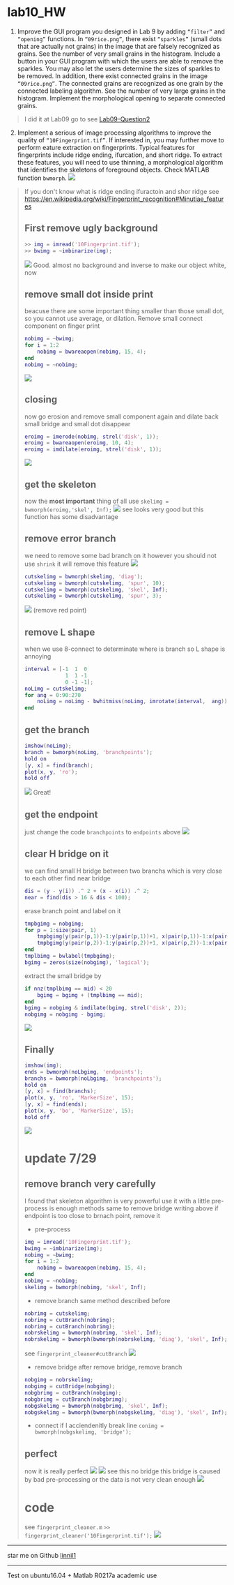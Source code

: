 # lab10_HW
1. Improve the GUI program you designed in Lab 9 by adding `“filter”` and `“opening”` functions. In `“09rice.png”`, there exist `“sparkles”` (small dots that are actually not grains) in the image that are falsely recognized as grains. See the number of very small grains in the histogram. Include a button in your GUI program with which the users are able to remove the sparkles. You may also let the users determine the sizes of sparkles to be removed. In addition, there exist connected grains in the image `“09rice.png”`. The connected grains are recognized as one grain by the connected labeling algorithm. See the number of very large grains in the histogram. Implement the morphological opening to separate connected grains.
> I did it at Lab09
> go to see [Lab09-Question2](https://hackmd.io/s/r1HKmk0Bb)

2. Implement a serious of image processing algorithms to improve the quality of `“10Fingerprint.tif”`. If interested in, you may further move to perform eature extraction on fingerprints. Typical features for fingerprints include ridge ending, ifurcation, and short ridge. To extract these features, you will need to use thinning, a morphological algorithm that identifies the skeletons of foreground objects. Check MATLAB function `bwmorph`.
![](https://i.imgur.com/dsyVR63.png)
> If you don't know what is  ridge ending ifuractoin and shor ridge
> see https://en.wikipedia.org/wiki/Fingerprint_recognition#Minutiae_features
> 
> ## First remove ugly background
> ``` matlab
> >> img = imread('10Fingerprint.tif');
> >> bwimg = ~imbinarize(img);
> ```
> ![](https://i.imgur.com/inDATcR.png)
> Good. almost no background and inverse to make our object white, now
> ## remove small dot inside print 
> beacuse there are some important thing smaller than those small dot, so you cannot use average, or dilation.
> Remove small connect component on finger print
> ``` matlab
> nobimg = ~bwimg;
> for i = 1:2
>     nobimg = bwareaopen(nobimg, 15, 4);
> end
> nobimg = ~nobimg;
> ```
> ![](https://i.imgur.com/42wTkJw.png)
> ## closing
> now go erosion and remove small component again
> and dilate back small bridge and small dot disappear
> ``` matlab
> eroimg = imerode(nobimg, strel('disk', 1));
> eroimg = bwareaopen(eroimg, 10, 4);
> eroimg = imdilate(eroimg, strel('disk', 1));
> ```
> ![](https://i.imgur.com/8JmkRwD.png)
> ## get the skeleton
> now the **most important** thing of all
> use `skelimg = bwmorph(eroimg,'skel', Inf);`
> ![](https://i.imgur.com/Hvu3TNZ.png)
> see looks very good 
> but this function has some disadvantage
> ## remove error branch
> we need to remove some bad branch on it
> however you should not use `shrink`
> it will remove this feature
> ![](https://i.imgur.com/ZOTEOdD.png)
> ``` matlab
> cutskelimg = bwmorph(skelimg, 'diag');
> cutskelimg = bwmorph(cutskelimg, 'spur', 10);
> cutskelimg = bwmorph(cutskelimg, 'skel', Inf);
> cutskelimg = bwmorph(cutskelimg, 'spur', 3);
> ```
> ![](https://i.imgur.com/eMav5s3.png)
> (remove red point)
> ## remove L shape
> when we use 8-connect to determinate where is branch
> so L shape is annoying
> ``` matlab
> interval = [-1  1  0
>              1  1 -1
>              0 -1 -1];
> noLimg = cutskelimg;
> for ang = 0:90:270
>     noLimg = noLimg - bwhitmiss(noLimg, imrotate(interval,  ang));
> end
> ```
> ## get the branch
> ``` matlab
> imshow(noLimg);
> branch = bwmorph(noLimg, 'branchpoints');
> hold on
> [y, x] = find(branch);
> plot(x, y, 'ro');
> hold off
> ```
> ![](https://i.imgur.com/Gi1PDLC.png)
> Great!
> ## get the endpoint
> just change the code
> `branchpoints` to `endpoints` above
> ![](https://i.imgur.com/evKmlum.png)
> ## clear H bridge on it
> we can find small H bridge between two branchs which is very close to each other
> find near bridge
> ``` matlab
> dis = (y - y(i)) .^ 2 + (x - x(i)) .^ 2;
> near = find(dis > 16 & dis < 100);
> ```
> erase branch point and label on it
> ``` matlab
> tmpbgimg = nobgimg;
> for p = 1:size(pair, 1)
>     tmpbgimg(y(pair(p,1))-1:y(pair(p,1))+1, x(pair(p,1))-1:x(pair(p,1))+1) = 0;
>     tmpbgimg(y(pair(p,2))-1:y(pair(p,2))+1, x(pair(p,2))-1:x(pair(p,2))+1) = 0;
> end
> tmplbimg = bwlabel(tmpbgimg);
> bgimg = zeros(size(nobgimg), 'logical');
> ```
> extract the small bridge by 
> ``` matlab
> if nnz(tmplbimg == mid) < 20
>     bgimg = bgimg + (tmplbimg == mid);
> end
> bgimg = nobgimg & imdilate(bgimg, strel('disk', 2));
> nobgimg = nobgimg - bgimg;
> ```
> ![](https://i.imgur.com/Tj3RZ7X.png)
> ## Finally
> ``` matlab
> imshow(img);
> ends = bwmorph(noLbgimg, 'endpoints');
> branchs = bwmorph(noLbgimg, 'branchpoints');
> hold on
> [y, x] = find(branchs);
> plot(x, y, 'ro', 'MarkerSize', 15);
> [y, x] = find(ends);
> plot(x, y, 'bo', 'MarkerSize', 15);
> hold off
> ```
> ![](https://i.imgur.com/7bCZBdy.png)
> # update 7/29
> ## remove branch very carefully
> I found that skeleton algorithm is very powerful
> use it with a little pre-process is enough
> methods same to remove bridge writing above
> if endpoint is too close to brnach point, remove it
> * pre-process
> ```  matlab
> img = imread('10Fingerprint.tif');
> bwimg = ~imbinarize(img);
> nobimg = ~bwimg;
> for i = 1:2
>     nobimg = bwareaopen(nobimg, 15, 4);
> end
> nobimg = ~nobimg;
> skelimg = bwmorph(nobimg, 'skel', Inf);
> ```
> * remove branch
> same method described before
> ``` matlab
> nobrimg = cutskelimg;
> nobrimg = cutBranch(nobrimg);
> nobrimg = cutBranch(nobrimg);
> nobrskelimg = bwmorph(nobrimg, 'skel', Inf);
> nobrskelimg = bwmorph(bwmorph(nobrskelimg, 'diag'), 'skel', Inf);
> ```
> see `fingerprint_cleaner#cutBranch`
> ![](https://i.imgur.com/VtCS5Lr.png)
> * remove bridge
> after remove bridge, remove branch
> ``` matlab
> nobgimg = nobrskelimg;
> nobgimg = cutBridge(nobgimg);
> nobgbrimg = cutBranch(nobgimg);
> nobgbrimg = cutBranch(nobgbrimg);
> nobgskelimg = bwmorph(nobgbrimg, 'skel', Inf);
> nobgskelimg = bwmorph(bwmorph(nobgskelimg, 'diag'), 'skel', Inf);
> ```
> * connect if I acciendenitly break line
> `conimg = bwmorph(nobgskelimg, 'bridge');`
> ## perfect
> now it is really perfect
> ![](https://i.imgur.com/RE9KL9l.png)
> ![](https://i.imgur.com/zplUUtQ.png)
> see this no bridge
> this bridge is caused by bad pre-processing or
> the data is not very clean enough
> ![](https://i.imgur.com/F7i3ShC.png)
> # code
> see `fingerprint_cleaner.m`
> `>> fingerprint_cleaner('10Fingerprint.tif');`
> ![](https://github.com/linnil1/Lab304_2017summer/blob/master/lab10/fingerprint_clean.jpg)




---
star me on Github
[linnil1](https://github.com/linnil1/Lab304_2017summer)

---
Test on ubuntu16.04 + Matlab R0217a academic use